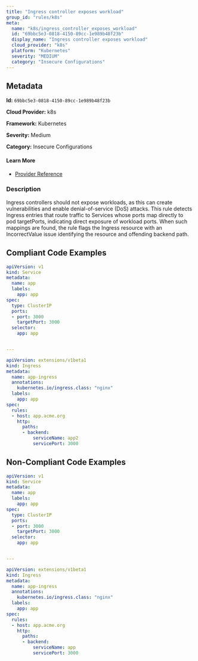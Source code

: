 ```yaml
---
title: "Ingress controller exposes workload"
group_id: "rules/k8s"
meta:
  name: "k8s/ingress_controller_exposes_workload"
  id: "69bbc5e3-0818-4150-89cc-1e989b48f23b"
  display_name: "Ingress controller exposes workload"
  cloud_provider: "k8s"
  platform: "Kubernetes"
  severity: "MEDIUM"
  category: "Insecure Configurations"
---
```

## Metadata

**Id:** `69bbc5e3-0818-4150-89cc-1e989b48f23b`

**Cloud Provider:** k8s

**Framework:** Kubernetes

**Severity:** Medium

**Category:** Insecure Configurations

#### Learn More

 - [Provider Reference](https://kubernetes.io/docs/concepts/services-networking/ingress-controllers/)

### Description

 Ingress controllers should not expose workloads, as this can create vulnerabilities and enable denial-of-service (DoS) attacks. This rule detects Ingress entries that route traffic to Services whose ports map directly to pod targetPorts, indicating direct exposure of workload ports. When such mappings are found, the rule flags the Ingress resource with an IncorrectValue issue identifying the resource and offending backend path.


## Compliant Code Examples
```yaml
apiVersion: v1
kind: Service
metadata:
  name: app
  labels:
    app: app
spec:
  type: ClusterIP
  ports:
  - port: 3000
    targetPort: 3000
  selector:
    app: app


---

apiVersion: extensions/v1beta1
kind: Ingress
metadata:
  name: app-ingress
  annotations:
    kubernetes.io/ingress.class: "nginx"
  labels:
    app: app
spec:
  rules:
  - host: app.acme.org
    http:
      paths:
      - backend:
          serviceName: app2
          servicePort: 3000

```
## Non-Compliant Code Examples
```yaml
apiVersion: v1
kind: Service
metadata:
  name: app
  labels:
    app: app
spec:
  type: ClusterIP
  ports:
  - port: 3000
    targetPort: 3000
  selector:
    app: app


---

apiVersion: extensions/v1beta1
kind: Ingress
metadata:
  name: app-ingress
  annotations:
    kubernetes.io/ingress.class: "nginx"
  labels:
    app: app
spec:
  rules:
  - host: app.acme.org
    http:
      paths:
      - backend:
          serviceName: app
          servicePort: 3000

```